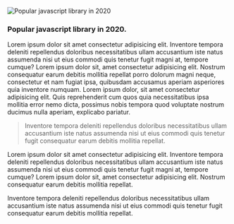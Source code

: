 ![Popular javascript library in 2020](https://res.cloudinary.com/allandev/image/upload/c_scale,w_1030/v1611795149/samples/imagecon-group.jpg)

### Popular javascript library in 2020.

Lorem ipsum dolor sit amet consectetur adipisicing elit. Inventore tempora deleniti repellendus doloribus necessitatibus ullam accusantium iste natus assumenda nisi ut eius commodi quis tenetur fugit magni at, tempore cumque? Lorem ipsum dolor sit, amet consectetur adipisicing elit. Nostrum consequatur earum debitis mollitia repellat porro dolorum magni neque, consectetur et nam fugiat ipsa, quibusdam accusamus aperiam asperiores quia inventore numquam. Lorem ipsum dolor, sit amet consectetur adipisicing elit. Quis reprehenderit cum quos quia necessitatibus ipsa mollitia error nemo dicta, possimus nobis tempora quod voluptate nostrum ducimus nulla aperiam, explicabo pariatur.

>Inventore tempora deleniti repellendus doloribus necessitatibus ullam accusantium iste natus assumenda nisi ut eius commodi quis tenetur fugit consequatur earum debitis mollitia repellat.

Lorem ipsum dolor sit amet consectetur adipisicing elit. Inventore tempora deleniti repellendus doloribus necessitatibus ullam accusantium iste natus assumenda nisi ut eius commodi quis tenetur fugit magni at, tempore cumque? Lorem ipsum dolor sit, amet consectetur adipisicing elit. Nostrum consequatur earum debitis mollitia repellat.

Inventore tempora deleniti repellendus doloribus necessitatibus ullam accusantium iste natus assumenda nisi ut eius commodi quis tenetur fugit consequatur earum debitis mollitia repellat.